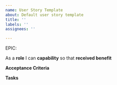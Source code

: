 ```yaml
---
name: User Story Template
about: Default user story template
title: ''
labels: ''
assignees: ''

---
```


EPIC: <epic>

As a **role** I can **capability** so that  **received benefit**

**Acceptance Criteria**


**Tasks**
